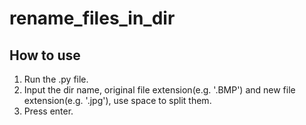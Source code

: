 # rename_files_in_dir
## How to use
1. Run the .py file.
2. Input the dir name, original file extension(e.g. '.BMP') and new file extension(e.g. '.jpg'), use space to split them.
3. Press enter.
